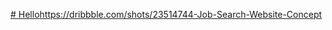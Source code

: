 [# Hello](https://dribbble.com/shots/23514744-Job-Search-Website-Concept)https://dribbble.com/shots/23514744-Job-Search-Website-Concept
